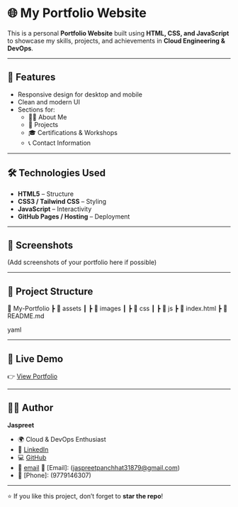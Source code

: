 # 🌐 My Portfolio Website  

This is a personal **Portfolio Website** built using **HTML, CSS, and JavaScript** to showcase my skills, projects, and achievements in **Cloud Engineering & DevOps**.  

---

## 🚀 Features  
- Responsive design for desktop and mobile  
- Clean and modern UI  
- Sections for:
  - 👨‍💻 About Me  
  - 📂 Projects  
  - 🎓 Certifications & Workshops  
  - 📞 Contact Information  

---

## 🛠️ Technologies Used  
- **HTML5** – Structure  
- **CSS3 / Tailwind CSS** – Styling  
- **JavaScript** – Interactivity  
- **GitHub Pages / Hosting** – Deployment  

---

## 📸 Screenshots  
(Add screenshots of your portfolio here if possible)  

---

## 📂 Project Structure  
📁 My-Portfolio
┣ 📂 assets
┃ ┣ 📂 images
┃ ┣ 📂 css
┃ ┣ 📂 js
┣ 📜 index.html
┣ 📜 README.md

yaml


---

## 🔗 Live Demo  
👉 [View Portfolio](https://jaspreetpanchhat1929.github.io/my-portfolio-latest/)  

---

## 🧑‍💻 Author  
**Jaspreet**  
- 🌍 Cloud & DevOps Enthusiast  
- 🔗 [LinkedIn](https://www.linkedin.com/in/jaspreet-23b787256)  
- 💻 [GitHub](https://github.com/jaspreetpanchhat1929)
- 🔗 [email](jaspreetpanchhat31879@gmail.com)
  📧 [Email]: (jaspreetpanchhat31879@gmail.com)
- 📱 [Phone]: (9779146307) 

---

⭐ If you like this project, don’t forget to **star the repo**!
